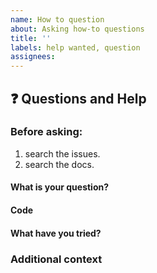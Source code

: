 ```yaml
---
name: How to question
about: Asking how-to questions
title: ''
labels: help wanted, question
assignees:
---
```


## ❓ Questions and Help

### Before asking:   
1. search the issues.   
2. search the docs.    


#### What is your question?


#### Code
<!-- Please paste a code snippet if your question requires it! -->   


#### What have you tried?


### Additional context
<!-- Add any other context about the problem here. -->
